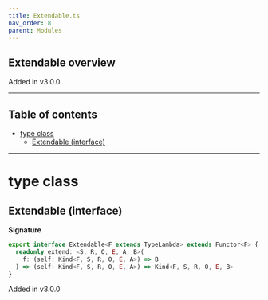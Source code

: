 ```yaml
---
title: Extendable.ts
nav_order: 8
parent: Modules
---
```


## Extendable overview

Added in v3.0.0

---

<h2 class="text-delta">Table of contents</h2>

- [type class](#type-class)
  - [Extendable (interface)](#extendable-interface)

---

# type class

## Extendable (interface)

**Signature**

```ts
export interface Extendable<F extends TypeLambda> extends Functor<F> {
  readonly extend: <S, R, O, E, A, B>(
    f: (self: Kind<F, S, R, O, E, A>) => B
  ) => (self: Kind<F, S, R, O, E, A>) => Kind<F, S, R, O, E, B>
}
```

Added in v3.0.0
